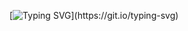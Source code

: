 [![Typing SVG](https://readme-typing-svg.demolab.com?font=Fira+Code&size=30&duration=1000&pause=500&color=9583EB&center=true&vCenter=true&width=435&lines=Ol%C3%A1!+;Sou+Willianson+Dantas.;Desenvolvedor+Full+Stack.;Bem+vindo+ao+meu+perfil+GitHub.)](https://git.io/typing-svg)





<!--

### Olá! 👋
Sou **Willianson Dantas**, tenho 29 anos, sou Paraibano.

### Hi there 👋
**WilliansonDantas/WilliansonDantas** is a ✨ _special_ ✨ repository because its `README.md` (this file) appears on your GitHub profile.

Here are some ideas to get you started:

- 🔭 I’m currently working on ...
- 🌱 I’m currently learning ...
- 👯 I’m looking to collaborate on ...
- 🤔 I’m looking for help with ...
- 💬 Ask me about ...
- 📫 How to reach me: ...
- 😄 Pronouns: ...
- ⚡ Fun fact: ...
-->
